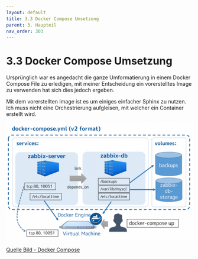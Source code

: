 ```yaml
---
layout: default
title: 3.3 Docker Compose Umsetzung
parent: 3. Haupteil
nav_order: 303
---
```


# 3.3 Docker Compose Umsetzung

Ursprünglich war es angedacht die ganze Umformatierung in einem Docker Compose File zu erledigen, mit meiner Entscheidung ein vorerstelltes Image zu verwenden hat sich dies jedoch ergeben.

Mit dem vorerstellten Image ist es um einiges einfacher Sphinx zu nutzen. Ich muss nicht eine Orchestrierung aufgleisen, mit welcher ein Container erstellt wird.

![Docker Compose](../ressources/images/docker/docker-compose-services.png)

[Quelle Bild - Docker Compose](../anhang/quellen.html#519-docker-compose)

